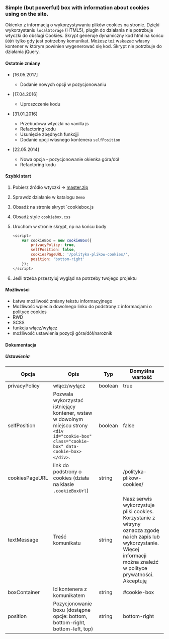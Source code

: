 ### Simple (but powerful) box with information about cookies using on the site.

Okienko z informacją o wykorzystywaniu plików cookies na stronie. 
Dzięki wykorzystaniu `localStorage` (HTML5), plugin do działania nie potrzbuje wtyczki do obsługi Cookies.
Skrypt generuje dynamiczny kod html na końcu `BODY` tylko gdy jest potrzebny komunikat.
Możesz też wskazać własny kontener w którym powinien wygenerować się kod.
Skrypt nie potrzbuje do działania jQuery.

#### Ostatnie zmiany
* [16.05.2017]
    - Dodanie nowych opcji w pozycjonowaniu
    
* [17.04.2016]
    - Uproszczenie kodu
    
* [31.01.2016]
    - Przebudowa wtyczki na  vanilla js
    - Refactoring kodu
    - Usunięcie zbędnych funkcjji
    - Dodanie opcji własnego kontenera `selfPosition`

* [22.05.2014] 
    - Nowa opcja - pozycjonowanie okienka góra/dół
    - Refactoring kodu

#### Szybki start

1. Pobierz źródło wtyczki -> [master.zip](https://github.com/r4fx/cookie-box/archive/master.zip)
2. Sprawdź działanie w katalogu `Demo`
3. Obsadź na stronie skrypt `cookiebox.js
4. Obsadź style `cookiebox.css`
5. Uruchom w stronie skrypt, np na końcu body

    ```javascript
    <script>
        var cookieBox = new cookieBox({
            privacyPolicy: true,
            selfPosition: false,
            cookiesPageURL: '/polityka-plikow-cookies/',
            position: 'bottom-right'
        });
    </script>
    ```
    
6. Jeśli trzeba przestyluj wygląd na potrzeby twojego projektu

#### Możliwości

* Łatwa możliwość zmiany tekstu informacyjnego
* Możliwość wpiecia dowolnego linku do podstrony z informacjami o polityce cookies
* RWD
* SCSS
* funkcja włącz/wyłącz
* możliwość ustawienia pozycji góra/dół/narożnik

#### Dokumentacja

##### Ustawienia

| Opcja | Opis | Typ | Domyślna wartość |
| -------- | -------- | -------- | -------- |
| privacyPolicy | włącz/wyłącz | boolean | true |
| selfPosition | Pozwala wykorzystać istniejący kontener, wstaw w dowolnym miejscu strony `<div id="cookie-box" class="cookie-box" data-cookie-box></div>`. | boolean | false |
| cookiesPageURL | link do podstrony o cookies (działa na klasie `.cookieBoxUrl`) | string | /polityka-plikow-cookies/ |
| textMessage | Treść komunikatu | string | Nasz serwis wykorzystuje pliki cookies. Korzystanie z witryny oznacza zgodę na ich zapis lub wykorzystanie. Więcej informacji można znaleźć w polityce prywatności. Akceptuję |
| boxContainer| Id kontenera z komunikatem | string | #cookie-box |
| position| Pozycjonowanie boxu (dostępne opcje: bottom, bottom-right, bottom-left, top) | string | bottom-right |
